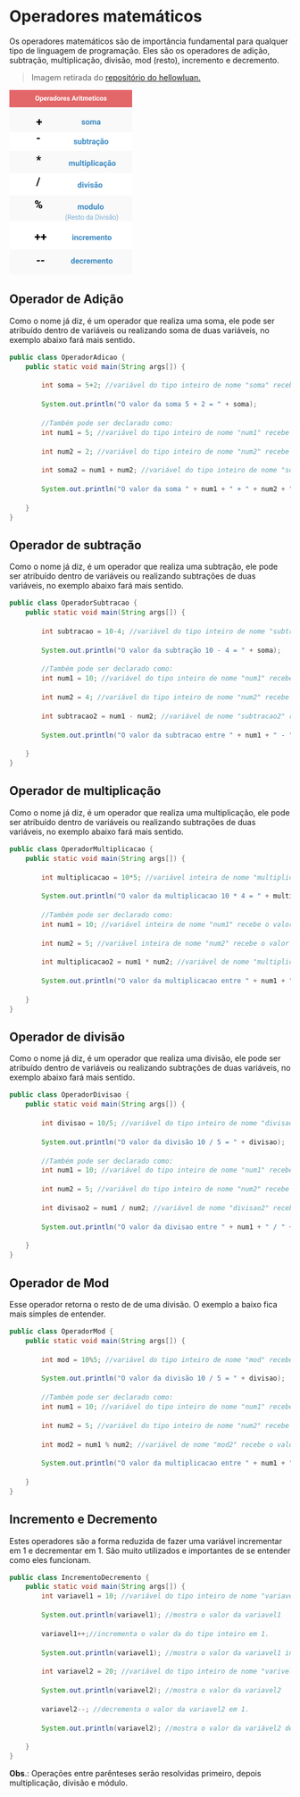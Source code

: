 <h1>Operadores matemáticos</h1>
Os operadores matemáticos são de importância fundamental para qualquer tipo de linguagem de programação. Eles são os operadores de adição, subtração, multiplicação, divisão, mod (resto), incremento e decremento.

> Imagem retirada do <a href="https://github.com/hellowluan/java-basico" target="_blank"> repositório do hellowluan.

<img src="../assets/OperadoresMatematicos.png"></a>

<h2> Operador de Adição </h2>
Como o nome já diz, é um operador que realiza uma soma, ele pode ser atribuído dentro de variáveis ou realizando soma de duas variáveis, no exemplo abaixo fará mais sentido.

```java
public class OperadorAdicao {
    public static void main(String args[]) {

        int soma = 5+2; //variável do tipo inteiro de nome "soma" recebe o valor da soma entre 5 e 2;

        System.out.println("O valor da soma 5 + 2 = " + soma);

        //Também pode ser declarado como:
        int num1 = 5; //variável do tipo inteiro de nome "num1" recebe o valor de 5.

        int num2 = 2; //variável do tipo inteiro de nome "num2" recebe o valor de 2.

        int soma2 = num1 + num2; //variável do tipo inteiro de nome "soma2" recebe o valor da soma entre as variáveis de nome "num1" e "num2"

        System.out.println("O valor da soma " + num1 + " + " + num2 + " = " + soma2);

    }
}
```

<h2> Operador de subtração </h2>

Como o nome já diz, é um operador que realiza uma subtração, ele pode ser atribuído dentro de variáveis ou realizando subtrações de duas variáveis, no exemplo abaixo fará mais sentido.

```java
public class OperadorSubtracao {
    public static void main(String args[]) {

        int subtracao = 10-4; //variável do tipo inteiro de nome "subtracao" recebe o valor da subtração entre 10 e 4;

        System.out.println("O valor da subtração 10 - 4 = " + soma);

        //Também pode ser declarado como:
        int num1 = 10; //variável do tipo inteiro de nome "num1" recebe o valor de 10.

        int num2 = 4; //variável do tipo inteiro de nome "num2" recebe o valor de 4.

        int subtracao2 = num1 - num2; //variável de nome "subtracao2" recebe o valor da subtração entre as variáveis de nome "num1" e "num2"

        System.out.println("O valor da subtracao entre " + num1 + " - " + num2 + " = " + subtracao2);

    }
}
```

<h2> Operador de multiplicação </h2>

Como o nome já diz, é um operador que realiza uma multiplicação, ele pode ser atribuído dentro de variáveis ou realizando subtrações de duas variáveis, no exemplo abaixo fará mais sentido.

```java
public class OperadorMultiplicacao {
    public static void main(String args[]) {

        int multiplicacao = 10*5; //variável inteira de nome "multiplicacao" recebe o valor da multiplicação entre 10 e 5;

        System.out.println("O valor da multiplicacao 10 * 4 = " + multiplicacao);

        //Também pode ser declarado como:
        int num1 = 10; //variável inteira de nome "num1" recebe o valor de 10.

        int num2 = 5; //variável inteira de nome "num2" recebe o valor de 5.

        int multiplicacao2 = num1 * num2; //variável de nome "multiplicacao2" recebe o valor da multiplicacao entre as variáveis de nome "num1" e "num2"

        System.out.println("O valor da multiplicacao entre " + num1 + " * " + num2 + " = " + multiplicacao2);

    }
}
```

<h2> Operador de divisão </h2>

Como o nome já diz, é um operador que realiza uma divisão, ele pode ser atribuído dentro de variáveis ou realizando subtrações de duas variáveis, no exemplo abaixo fará mais sentido.

```java
public class OperadorDivisao {
    public static void main(String args[]) {

        int divisao = 10/5; //variável do tipo inteiro de nome "divisao" recebe o valor da divisão entre 10 e 5;

        System.out.println("O valor da divisão 10 / 5 = " + divisao);

        //Também pode ser declarado como:
        int num1 = 10; //variável do tipo inteiro de nome "num1" recebe o valor de 10.

        int num2 = 5; //variável do tipo inteiro de nome "num2" recebe o valor de 5.

        int divisao2 = num1 / num2; //variável de nome "divisao2" recebe o valor da divisao entre as variáveis de nome "num1" e "num2"

        System.out.println("O valor da divisao entre " + num1 + " / " + num2 + " = " + divisao2);

    }
}
```

<h2> Operador de Mod </h2>

Esse operador retorna o resto de de uma divisão. O exemplo a baixo fica mais simples de entender.

```java
public class OperadorMod {
    public static void main(String args[]) {

        int mod = 10%5; //variável do tipo inteiro de nome "mod" recebe o valor do resto da divisão entre 10 e 5;

        System.out.println("O valor da divisão 10 / 5 = " + divisao);

        //Também pode ser declarado como:
        int num1 = 10; //variável do tipo inteiro de nome "num1" recebe o valor de 10.

        int num2 = 5; //variável do tipo inteiro de nome "num2" recebe o valor de 5.

        int mod2 = num1 % num2; //variável de nome "mod2" recebe o valor do resto da divisão entre as variáveis de nome "num1" e "num2"

        System.out.println("O valor da multiplicacao entre " + num1 + " * " + num2 + " = " + mod2);

    }
}
```

<h2> Incremento e Decremento </h2>
Estes operadores são a forma reduzida de fazer uma variável incrementar em 1 e decrementar em 1. São muito utilizados e importantes de se entender como eles funcionam.

```java
public class IncrementoDecremento {
    public static void main(String args[]) {
        int variavel1 = 10; //variável do tipo inteiro de nome "variavel1" recebe o valor 10.

        System.out.println(variavel1); //mostra o valor da variavel1

        variavel1++;//incrementa o valor da do tipo inteiro em 1.

        System.out.println(variavel1); //mostra o valor da variavel1 incrementada

        int variavel2 = 20; //variável do tipo inteiro de nome "varivel2" recebe o valor de 20.

        System.out.println(variavel2); //mostra o valor da variavel2

        variavel2--; //decrementa o valor da variavel2 em 1.

        System.out.println(variavel2); //mostra o valor da variável2 decrementada.

    }
}
```

**Obs**.: Operações entre parênteses serão resolvidas primeiro, depois multiplicação, divisão e módulo.
